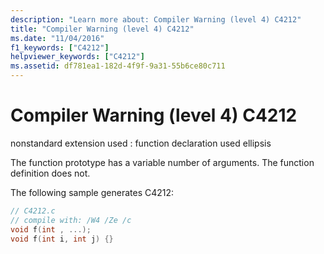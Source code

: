 ```yaml
---
description: "Learn more about: Compiler Warning (level 4) C4212"
title: "Compiler Warning (level 4) C4212"
ms.date: "11/04/2016"
f1_keywords: ["C4212"]
helpviewer_keywords: ["C4212"]
ms.assetid: df781ea1-182d-4f9f-9a31-55b6ce80c711
---
```

# Compiler Warning (level 4) C4212

nonstandard extension used : function declaration used ellipsis

The function prototype has a variable number of arguments. The function definition does not.

The following sample generates C4212:

```c
// C4212.c
// compile with: /W4 /Ze /c
void f(int , ...);
void f(int i, int j) {}
```
